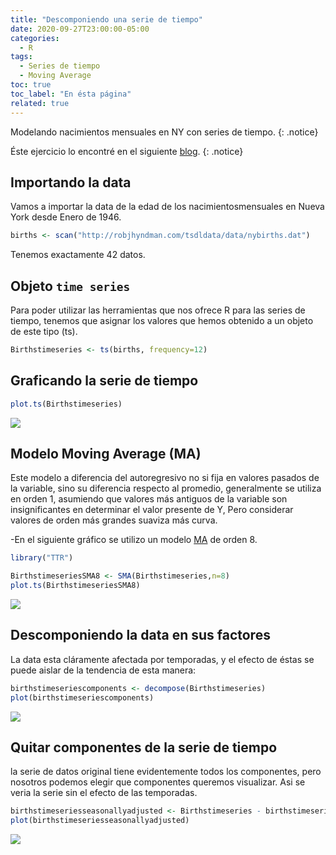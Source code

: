```yaml
---
title: "Descomponiendo una serie de tiempo"
date: 2020-09-27T23:00:00-05:00
categories:
  - R
tags:
  - Series de tiempo
  - Moving Average
toc: true
toc_label: "En ésta página"
related: true
---
```


Modelando nacimientos mensuales en NY con series de tiempo.
{: .notice}

<!--more-->

Éste ejercicio lo encontré en el siguiente [blog][albor].
{: .notice}


## Importando la data

Vamos a importar la data de la edad de los nacimientosmensuales en Nueva York desde Enero de 1946.

``` r
births <- scan("http://robjhyndman.com/tsdldata/data/nybirths.dat")
```

Tenemos exactamente 42 datos.

## Objeto `time series`

Para poder utilizar las herramientas que nos ofrece R para las series de
tiempo, tenemos que asignar los valores que hemos obtenido a un objeto
de este tipo (ts).

``` r
Birthstimeseries <- ts(births, frequency=12)
```

## Graficando la serie de tiempo

``` r
plot.ts(Birthstimeseries)
```
![](/myweb/assets/images/Seasonal_files/figure-gfm/unnamed-chunk-1-1.png)<!-- -->


## Modelo Moving Average (MA)

Este modelo a diferencia del autoregresivo no si fija en valores pasados de la variable, sino su diferencia respecto al promedio, generalmente se utiliza en orden 1, asumiendo que valores más antiguos de la variable son insignificantes en determinar el valor presente de Y, Pero considerar valores de orden más grandes suaviza más curva.

-En el siguiente gráfico se utilizo un modelo [MA][MA] de orden 8.

``` r
library("TTR")

BirthstimeseriesSMA8 <- SMA(Birthstimeseries,n=8)
plot.ts(BirthstimeseriesSMA8)
```

![](/myweb/assets/images/Seasonal_files/figure-gfm/MA-1.png)<!-- -->

## Descomponiendo la data en sus factores

La data esta cláramente afectada por temporadas, y el efecto de éstas se
puede aislar de la tendencia de esta manera:

``` r
birthstimeseriescomponents <- decompose(Birthstimeseries)
plot(birthstimeseriescomponents)
```

![](/myweb/assets/images/Seasonal_files/figure-gfm/trend-1.png)<!-- -->

## Quitar componentes de la serie de tiempo

la serie de datos original tiene evidentemente todos los componentes,
pero nosotros podemos elegir que componentes queremos visualizar. Asi se
veria la serie sin el efecto de las temporadas.

``` r
birthstimeseriesseasonallyadjusted <- Birthstimeseries - birthstimeseriescomponents$seasonal
plot(birthstimeseriesseasonallyadjusted)
```

![](/myweb/assets/images/Seasonal_files/figure-gfm/componentes-1.png)<!-- -->



[MA]: https://www.investopedia.com/articles/active-trading/052014/how-use-moving-average-buy-stocks.asp
[albor]: https://a-little-book-of-r-for-time-series.readthedocs.io/en/latest/src/timeseries.html
